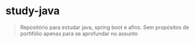# study-java

> Repositório para estudar java, spring boot e afins.
Sem propósitos de portifólio apenas para se aprofundar no assunto